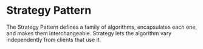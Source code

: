 # Strategy Pattern

The Strategy Pattern defines a family of algorithms, encapsulates each one, and makes them interchangeable. Strategy lets the algorithm vary independently from
clients that use it.